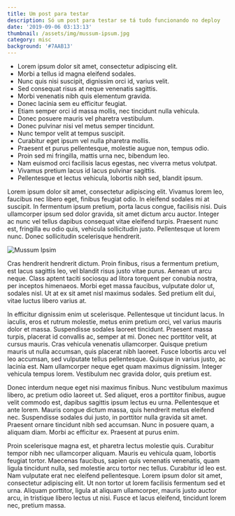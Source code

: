 ```yaml
---
title: Um post para testar
description: Só um post para testar se tá tudo funcionando no deploy
date: '2019-09-06 03:13:13'
thumbnail: /assets/img/mussum-ipsum.jpg
category: misc
background: '#7AAB13'
---
```

* Lorem ipsum dolor sit amet, consectetur adipiscing elit.
* Morbi a tellus id magna eleifend sodales.
* Nunc quis nisi suscipit, dignissim orci id, varius velit.
* Sed consequat risus at neque venenatis sagittis.
* Morbi venenatis nibh quis elementum gravida.
* Donec lacinia sem eu efficitur feugiat.
* Etiam semper orci id massa mollis, nec tincidunt nulla vehicula.
* Donec posuere mauris vel pharetra vestibulum.
* Donec pulvinar nisi vel metus semper tincidunt.
* Nunc tempor velit at tempus suscipit.
* Curabitur eget ipsum vel nulla pharetra mollis.
* Praesent et purus pellentesque, molestie augue non, tempus odio.
* Proin sed mi fringilla, mattis urna nec, bibendum leo.
* Nam euismod orci facilisis lacus egestas, nec viverra metus volutpat.
* Vivamus pretium lacus id lacus pulvinar sagittis.
* Pellentesque et lectus vehicula, lobortis nibh sed, blandit ipsum.

Lorem ipsum dolor sit amet, consectetur adipiscing elit. Vivamus lorem leo, faucibus nec libero eget, finibus feugiat odio. In eleifend sodales mi at suscipit. In fermentum ipsum pretium, porta lacus congue, facilisis nisi. Duis ullamcorper ipsum sed dolor gravida, sit amet dictum arcu auctor. Integer ac nunc vel tellus dapibus consequat vitae eleifend turpis. Praesent nunc est, fringilla eu odio quis, vehicula sollicitudin justo. Pellentesque ut lorem nunc. Donec sollicitudin scelerisque hendrerit.



![Mussum Ipsim](/assets/img/mussum-ipsum.jpg "Mussum")

Cras hendrerit hendrerit dictum. Proin finibus, risus a fermentum pretium, est lacus sagittis leo, vel blandit risus justo vitae purus. Aenean ut arcu neque. Class aptent taciti sociosqu ad litora torquent per conubia nostra, per inceptos himenaeos. Morbi eget massa faucibus, vulputate dolor ut, sodales nisl. Ut at ex sit amet nisl maximus sodales. Sed pretium elit dui, vitae luctus libero varius at.



In efficitur dignissim enim ut scelerisque. Pellentesque ut tincidunt lacus. In iaculis, eros et rutrum molestie, metus enim pretium orci, vel varius mauris dolor et massa. Suspendisse sodales laoreet tincidunt. Praesent massa turpis, placerat id convallis ac, semper at mi. Donec nec porttitor velit, at cursus mauris. Cras vehicula venenatis ullamcorper. Quisque pretium mauris ut nulla accumsan, quis placerat nibh laoreet. Fusce lobortis arcu vel leo accumsan, sed vulputate tellus pellentesque. Quisque in varius justo, ac lacinia est. Nam ullamcorper neque eget quam maximus dignissim. Integer vehicula tempus lorem. Vestibulum nec gravida dolor, quis pretium est.



Donec interdum neque eget nisi maximus finibus. Nunc vestibulum maximus libero, ac pretium odio laoreet ut. Sed aliquet, eros a porttitor finibus, augue velit commodo est, dapibus sagittis ipsum lectus eu urna. Pellentesque et ante lorem. Mauris congue dictum massa, quis hendrerit metus eleifend nec. Suspendisse sodales dui justo, in porttitor nulla gravida sit amet. Praesent ornare tincidunt nibh sed accumsan. Nunc in posuere quam, a aliquam diam. Morbi ac efficitur ex. Praesent at purus enim.



Proin scelerisque magna est, et pharetra lectus molestie quis. Curabitur tempor nibh nec ullamcorper aliquam. Mauris eu vehicula quam, lobortis feugiat tortor. Maecenas faucibus, sapien quis venenatis venenatis, quam ligula tincidunt nulla, sed molestie arcu tortor nec tellus. Curabitur id leo est. Nam vulputate erat nec eleifend pellentesque. Lorem ipsum dolor sit amet, consectetur adipiscing elit. Ut non tortor ut lorem facilisis fermentum sed et urna. Aliquam porttitor, ligula at aliquam ullamcorper, mauris justo auctor arcu, in tristique libero lectus ut nisi. Fusce et lacus eleifend, tincidunt lorem nec, pretium massa.
